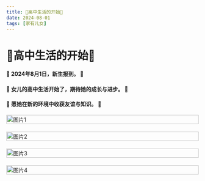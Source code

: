 ```yaml
---
title: 🎉高中生活的开始🎉
date: 2024-08-01
tags: [家有儿女]
---
```

# 🎉高中生活的开始🎉
#### 🌟 2024年8月1日，新生报到。 🌟
#### 🌟 女儿的高中生活开始了，期待她的成长与进步。 🌟
#### 🌟 愿她在新的环境中收获友谊与知识。 🌟

<div style="display: flex; flex-direction: column; gap: 20px; align-items: center;">
    <img src="https://baojizhu.github.io/shared-assets/images/20240801/image1.jpg" alt="图片1" style="width: 100%;">
    <img src="https://baojizhu.github.io/shared-assets/images/20240801/image2.jpg" alt="图片2" style="width: 100%;">
    <img src="https://baojizhu.github.io/shared-assets/images/20240801/image3.jpg" alt="图片3" style="width: 100%;">
    <img src="https://baojizhu.github.io/shared-assets/images/20240801/image4.jpg" alt="图片4" style="width: 100%;">
</div>